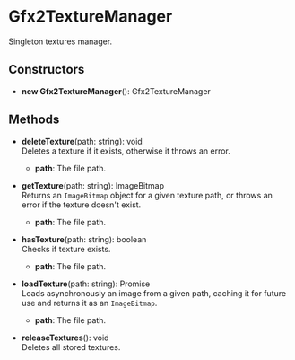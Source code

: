 # Gfx2TextureManager

Singleton textures manager.
## Constructors
- **new Gfx2TextureManager**(): Gfx2TextureManager   
## Methods
- **deleteTexture**(path: string): void   
Deletes a texture if it exists, otherwise it throws an error.
   - **path**: The file path.

- **getTexture**(path: string): ImageBitmap   
Returns an `ImageBitmap` object for a given texture path, or throws an error if the texture doesn't exist.
   - **path**: The file path.

- **hasTexture**(path: string): boolean   
Checks if texture exists.
   - **path**: The file path.

- **loadTexture**(path: string): Promise   
Loads asynchronously an image from a given path, caching it for future use and returns it as an `ImageBitmap`.
   - **path**: The file path.

- **releaseTextures**(): void   
Deletes all stored textures.
